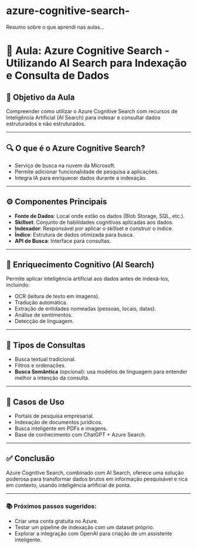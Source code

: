 # azure-cognitive-search-
Resumo sobre o que aprendi nas aulas...

# 🧠 Aula: Azure Cognitive Search - Utilizando AI Search para Indexação e Consulta de Dados

## 📌 Objetivo da Aula
Compreender como utilizar o Azure Cognitive Search com recursos de Inteligência Artificial (AI Search) para indexar e consultar dados estruturados e não estruturados.

---

## 🔍 O que é o Azure Cognitive Search?
- Serviço de busca na nuvem da Microsoft.
- Permite adicionar funcionalidade de pesquisa a aplicações.
- Integra IA para enriquecer dados durante a indexação.

---

## ⚙️ Componentes Principais
- **Fonte de Dados**: Local onde estão os dados (Blob Storage, SQL, etc.).
- **Skillset**: Conjunto de habilidades cognitivas aplicadas aos dados.
- **Indexador**: Responsável por aplicar o skillset e construir o índice.
- **Índice**: Estrutura de dados otimizada para busca.
- **API de Busca**: Interface para consultas.

---

## 🧠 Enriquecimento Cognitivo (AI Search)
Permite aplicar inteligência artificial aos dados antes de indexá-los, incluindo:
- OCR (leitura de texto em imagens).
- Tradução automática.
- Extração de entidades nomeadas (pessoas, locais, datas).
- Análise de sentimentos.
- Detecção de linguagem.

---

## 🔎 Tipos de Consultas
- Busca textual tradicional.
- Filtros e ordenações.
- **Busca Semântica** (opcional): usa modelos de linguagem para entender melhor a intenção da consulta.

---

## 🚀 Casos de Uso
- Portais de pesquisa empresarial.
- Indexação de documentos jurídicos.
- Busca inteligente em PDFs e imagens.
- Base de conhecimento com ChatGPT + Azure Search.

---

## ✅ Conclusão
Azure Cognitive Search, combinado com AI Search, oferece uma solução poderosa para transformar dados brutos em informação pesquisável e rica em contexto, usando inteligência artificial de ponta.

---

### 📚 Próximos passos sugeridos:
- Criar uma conta gratuita no Azure.
- Testar um pipeline de indexação com um dataset próprio.
- Explorar a integração com OpenAI para criação de um assistente inteligente.
